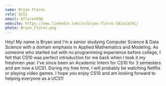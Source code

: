 ```yaml
---
name: Bryan Flores
role: UCS1
email: bflores09@
website: https://www.linkedin.com/in/bryan-flores-561a1a241/
photo: Bryan_Flores.png
---
```

Hey! My name is Bryan and I’m a senior studying Computer Science & Data Science with a domain emphasis in Applied Mathematics and Modeling. As someone who started out with no programming experience before college, I felt that CS10 was perfect introduction for me back when I took it my freshmen year. I've since been an Academic Intern for CS10 for 3 semesters and am now a UCS1. During my free time, I will probably be watching Netflix or playing video games. I hope you enjoy CS10 and am looking forward to helping everyone as a UCS1!
